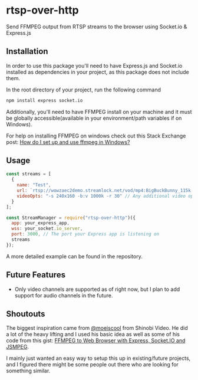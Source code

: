 # rtsp-over-http
Send FFMPEG output from RTSP streams to the browser using Socket.io & Express.js

## Installation
In order to use this package you'll need to have Express.js and Socket.io installed as dependencies in your project, as this package does not include them.

In the root directory of your project, run the following command
``` sh
npm install express socket.io
```

Additionally, you'll need to have FFMPEG install on your machine and it must be globally accessible(available in your environment/path variables if on Windows).

For help on installing FFMPEG on windows check out this Stack Exchange post:
[How do I set up and use ffmpeg in Windows?](https://video.stackexchange.com/questions/20495/how-do-i-set-up-and-use-ffmpeg-in-windows)

## Usage
``` javascript
const streams = [
  {
    name: "Test",
    url: `rtsp://wowzaec2demo.streamlock.net/vod/mp4:BigBuckBunny_115k.mov`,
    videoOpts: "-s 240x160 -b:v 1000k -r 30" // Any additional video options for FFMPEG
  }
];

const StreamManager = require("rtsp-over-http")({
  app: your_express_app,
  wss: your_socket.io_server,
  port: 3000, // The port your Express app is listening on
  streams
});
```

A more detailed example can be found in the repository.

## Future Features
- Only video channels are supported as of right now, but I plan to add support for audio channels in the future.

## Shoutouts
The biggest inspiration came from [@moeiscool](https://github.com/moeiscool) from Shinobi Video. 
He did a lot of the heavy lifting and I used his basic idea as well as some of his code from this gist:
[FFMPEG to Web Browser with Express, Socket.IO and JSMPEG](https://gist.github.com/moeiscool/e2a584cca6f4e3f1691a96b6c56856f9).

I mainly just wanted an easy way to setup this up in existing/future projects, and I figured there might be some people out there who are looking for something similar.
